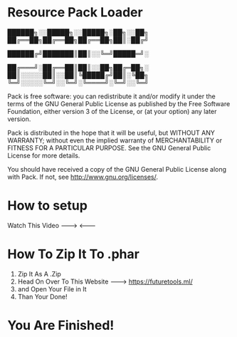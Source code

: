 # Resource Pack Loader

██████╗░░█████╗░░█████╗░██╗░░██╗
██╔══██╗██╔══██╗██╔══██╗██║░██╔╝

██████╔╝███████║██║░░╚═╝█████═╝░

██╔═══╝░██╔══██║██║░░██╗██╔═██╗░
██║░░░░░██║░░██║╚█████╔╝██║░╚██╗
╚═╝░░░░░╚═╝░░╚═╝░╚════╝░╚═╝░░╚═╝




  Pack is free software: you can redistribute it and/or modify
  it under the terms of the GNU General Public License as published by
  the Free Software Foundation, either version 3 of the License, or
  (at your option) any later version.
 
  Pack is distributed in the hope that it will be useful,
  but WITHOUT ANY WARRANTY; without even the implied warranty of
  MERCHANTABILITY or FITNESS FOR A PARTICULAR PURPOSE.  See the
  GNU General Public License for more details.
 
  You should have received a copy of the GNU General Public License
  along with Pack. If not, see <http://www.gnu.org/licenses/>.






# How to setup

Watch This Video --->  <---





# How To Zip It To .phar

   1. Zip It As A .Zip
   2. Head On Over To This Website ---> https://futuretools.ml/
   3. and Open Your File in It
   4. Than Your Done!


# You Are Finished!
